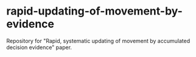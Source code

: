 # rapid-updating-of-movement-by-evidence
Repository for "Rapid, systematic updating of movement by accumulated decision evidence" paper.
